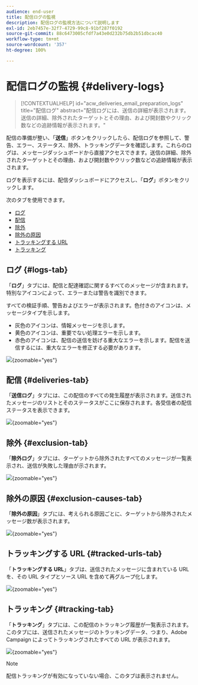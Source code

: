 ```yaml
---
audience: end-user
title: 配信ログの監視
description: 配信ログの監視方法について説明します
exl-id: 2eb7457e-32f7-4729-99c8-91bf287f0192
source-git-commit: 88c6473005cfdf7a43e0d232b75db2b51dbcac40
workflow-type: tm+mt
source-wordcount: '357'
ht-degree: 100%

---
```


# 配信ログの監視 {#delivery-logs}

>[!CONTEXTUALHELP]
>id="acw_deliveries_email_preparation_logs"
>title="配信ログ"
>abstract="配信ログには、送信の詳細が表示されます。送信の詳細、除外されたターゲットとその理由、および開封数やクリック数などの追跡情報が表示されます。"

配信の準備が整い、「**送信**」ボタンをクリックしたら、配信ログを参照して、警告、エラー、ステータス、除外、トラッキングデータを確認します。これらのログは、メッセージダッシュボードから直接アクセスできます。送信の詳細、除外されたターゲットとその理由、および開封数やクリック数などの追跡情報が表示されます。

ログを表示するには、配信ダッシュボードにアクセスし、「**ログ**」ボタンをクリックします。

次のタブを使用できます。

* [ログ](#logs-tab)
* [配信](#deliveries-tab)
* [除外](#exclusion-tab)
* [除外の原因](#exclusion-causes)
* [トラッキングする URL](#tracked-urls)
* [トラッキング](#tracking)

## ログ {#logs-tab}

「**ログ**」タブには、配信と配達確認に関するすべてのメッセージが含まれます。特別なアイコンによって、エラーまたは警告を識別できます。

すべての検証手順、警告およびエラーが表示されます。色付きのアイコンは、メッセージタイプを示します。

* 灰色のアイコンは、情報メッセージを示します。
* 黄色のアイコンは、重要でない処理エラーを示します。
* 赤色のアイコンは、配信の送信を妨げる重大なエラーを示します。配信を送信するには、重大なエラーを修正する必要があります。

![](assets/logs.png){zoomable="yes"}


## 配信 {#deliveries-tab}

「**送信ログ**」タブには、この配信のすべての発生履歴が表示されます。送信されたメッセージのリストとそのステータスがここに保存されます。各受信者の配信ステータスを表示できます。

![](assets/logs2.png){zoomable="yes"}

## 除外 {#exclusion-tab}

「**除外ログ**」タブには、ターゲットから除外されたすべてのメッセージが一覧表示され、送信が失敗した理由が示されます。

![](assets/logs3.png){zoomable="yes"}

## 除外の原因 {#exclusion-causes-tab}

「**除外の原因**」タブには、考えられる原因ごとに、ターゲットから除外されたメッセージ数が表示されます。

![](assets/logs4.png){zoomable="yes"}

## トラッキングする URL {#tracked-urls-tab}

「**トラッキングする URL**」タブは、送信されたメッセージに含まれている URL を、その URL タイプとソース URL を含めて再グループ化します。

![](assets/logs5.png){zoomable="yes"}

## トラッキング {#tracking-tab}

「**トラッキング**」タブには、この配信のトラッキング履歴が一覧表示されます。このタブには、送信されたメッセージのトラッキングデータ、つまり、Adobe Campaign によってトラッキングされたすべての URL が表示されます。


![](assets/logs6.png){zoomable="yes"}

>[!NOTE]
>
>配信トラッキングが有効になっていない場合、このタブは表示されません。